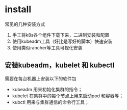 # install



常见的几种安装方式



1. 手工将k8s各个组件下载下来，二进制安装和配置
2. 使用kubeadm工具（好比是写好的脚本）快速安装
3. 使用类似rancher等工具可视化安装





## 安装kubeadm，kubelet 和 kubectl



需要在每台机器上安装以下的软件包



* kubeadm  用来初始化集群的指令；
* kubelet 在集群中的每个节点上用来启动pod 和容器等；
* kubctl 用来与集群通信的命令行工具；





















































